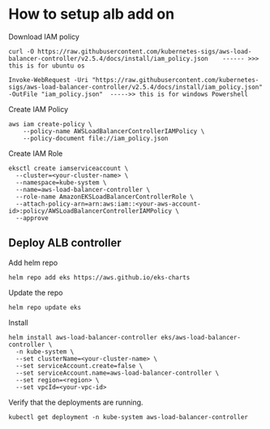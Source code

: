 # How to setup alb add on

Download IAM policy

```
curl -O https://raw.githubusercontent.com/kubernetes-sigs/aws-load-balancer-controller/v2.5.4/docs/install/iam_policy.json    ------ >>> this is for ubuntu os

Invoke-WebRequest -Uri "https://raw.githubusercontent.com/kubernetes-sigs/aws-load-balancer-controller/v2.5.4/docs/install/iam_policy.json" -OutFile "iam_policy.json"  ----->> this is for windows Powershell

```

Create IAM Policy

```
aws iam create-policy \
    --policy-name AWSLoadBalancerControllerIAMPolicy \
    --policy-document file://iam_policy.json
```

Create IAM Role

```
eksctl create iamserviceaccount \
  --cluster=<your-cluster-name> \
  --namespace=kube-system \
  --name=aws-load-balancer-controller \
  --role-name AmazonEKSLoadBalancerControllerRole \
  --attach-policy-arn=arn:aws:iam::<your-aws-account-id>:policy/AWSLoadBalancerControllerIAMPolicy \
  --approve
```

## Deploy ALB controller

Add helm repo

```
helm repo add eks https://aws.github.io/eks-charts
```

Update the repo

```
helm repo update eks
```

Install

```
helm install aws-load-balancer-controller eks/aws-load-balancer-controller \            
  -n kube-system \
  --set clusterName=<your-cluster-name> \
  --set serviceAccount.create=false \
  --set serviceAccount.name=aws-load-balancer-controller \
  --set region=<region> \
  --set vpcId=<your-vpc-id>
```

Verify that the deployments are running.

```
kubectl get deployment -n kube-system aws-load-balancer-controller
```



